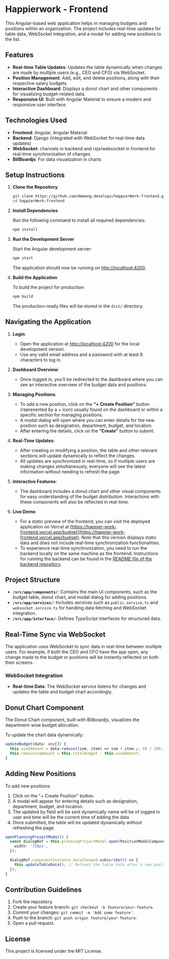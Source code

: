 # Happierwork - Frontend

This Angular-based web application helps in managing budgets and positions within an organization. The project includes real-time updates for table data, WebSocket integration, and a modal for adding new positions to the list.

## Features
- **Real-time Table Updates**: Updates the table dynamically when changes are made by multiple users (e.g., CEO and CFO) via WebSocket.
- **Position Management**: Add, edit, and delete positions, along with their respective salary budgets.
- **Interactive Dashboard**: Displays a donut chart and other components for visualizing budget-related data.
- **Responsive UI**: Built with Angular Material to ensure a modern and responsive user interface.

## Technologies Used
- **Frontend**: Angular, Angular Material
- **Backend**: Django (integrated with WebSocket for real-time data updates)
- **WebSocket**: channels in  backend and rxjs/websocket in frontend for real-time synchronization of changes
- **BillBoardjs**: For data visualization in charts

## Setup Instructions

1. **Clone the Repository**

   ```bash
   git clone https://github.com/Hemang-develops/happierWork-frontend.git
   cd happierWork-frontend
   ```

2. **Install Dependencies**

   Run the following command to install all required dependencies:

   ```bash
   npm install
   ```

3. **Run the Development Server**

   Start the Angular development server:

   ```bash
   npm start
   ```

   The application should now be running on [http://localhost:4200](http://localhost:4200).

4. **Build the Application**

   To build the project for production:

   ```bash
   npm build
   ```

   The production-ready files will be stored in the `dist/` directory.

## Navigating the Application

1. **Login**:
   - Open the application at [http://localhost:4200](http://localhost:4200) for the local development version.
   - Use any valid email address and a password with at least 8 characters to log in.

2. **Dashboard Overview**:
   - Once logged in, you’ll be redirected to the dashboard where you can see an interactive overview of the budget data and positions.

3. **Managing Positions**:
   - To add a new position, click on the **“+ Create Position”** button (represented by a + icon) usually found on the dashboard or within a specific section for managing positions.
   - A modal dialog will open where you can enter details for the new position such as designation, department, budget, and location.
   - After entering the details, click on the **“Create”** button to submit.

4. **Real-Time Updates**:
   - After creating or modifying a position, the table and other relevant sections will update dynamically to reflect the changes.
   - All updates are synchronized in real-time, so if multiple users are making changes simultaneously, everyone will see the latest information without needing to refresh the page.

5. **Interactive Features**:
   - The dashboard includes a donut chart and other visual components for easy understanding of the budget distribution. Interactions with these components will also be reflected in real-time.

6. **Live Demo**:
   - For a static preview of the frontend, you can visit the deployed application on Vercel at [https://happier-work-frontend.vercel.app/budget](https://happier-work-frontend.vercel.app/budget). Note that this version displays static data and does not include real-time synchronization functionalities.
   - To experience real-time synchronization, you need to run the backend locally on the same machine as the frontend. Instructions for running the backend can be found in the [README file of the backend repository](https://github.com/Hemang-develops/happierWork-backend/).

## Project Structure

- **`/src/app/components/`**: Contains the main UI components, such as the budget table, donut chart, and modal dialog for adding positions.
- **`/src/app/services/`**: Includes services such as `public.service.ts` and `websocket.service.ts` for handling data fetching and WebSocket integration.
- **`/src/app/interface/`**: Defines TypeScript interfaces for structured data.

## Real-Time Sync via WebSocket

The application uses WebSocket to sync data in real-time between multiple users. For example, if both the CEO and CFO have the app open, any change made to the budget or positions will be instantly reflected on both their screens.

### WebSocket Integration

- **Real-time Data**: The WebSocket service listens for changes and updates the table and budget chart accordingly.

## Donut Chart Component

The Donut Chart component, built with Billboardjs, visualizes the department-wise budget allocation.

To update the chart data dynamically:

```typescript
updateBudget(data: any[]) {
  this.usedAmount = data.reduce((sum, item) => sum + item.y, 0) / 100;
  this.remainingAmount = this.totalBudget - this.usedAmount;
}
```

## Adding New Positions

To add new positions:

1. Click on the "+ Create Position" button.
2. A modal will appear for entering details such as designation, department, budget, and location.
3. The updated by field will be sent dynamically name will be of logged in user and time will be the current time of adding the data
4. Once submitted, the table will be updated dynamically without refreshing the page.

```typescript
openPlanningProjectModal() {
  const dialogRef = this.planningProjectModal.open(PositionModalComponent, {
    width: '720px',
  });

  dialogRef.componentInstance.dataChanged.subscribe(() => {
    this.updateTableData(); // Refresh the table data after a new position is added
  });
}
```

## Contribution Guidelines

1. Fork the repository.
2. Create your feature branch: `git checkout -b feature/your-feature`.
3. Commit your changes: `git commit -m 'Add some feature'`.
4. Push to the branch: `git push origin feature/your-feature`.
5. Open a pull request.

## License

This project is licensed under the MIT License.
